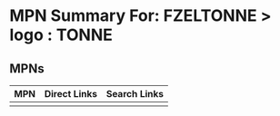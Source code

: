 



# MPN Summary For: FZELTONNE > logo : TONNE

## MPNs
  

|MPN|Direct Links|Search Links|
| :--- | :--- | :--- |
||||
